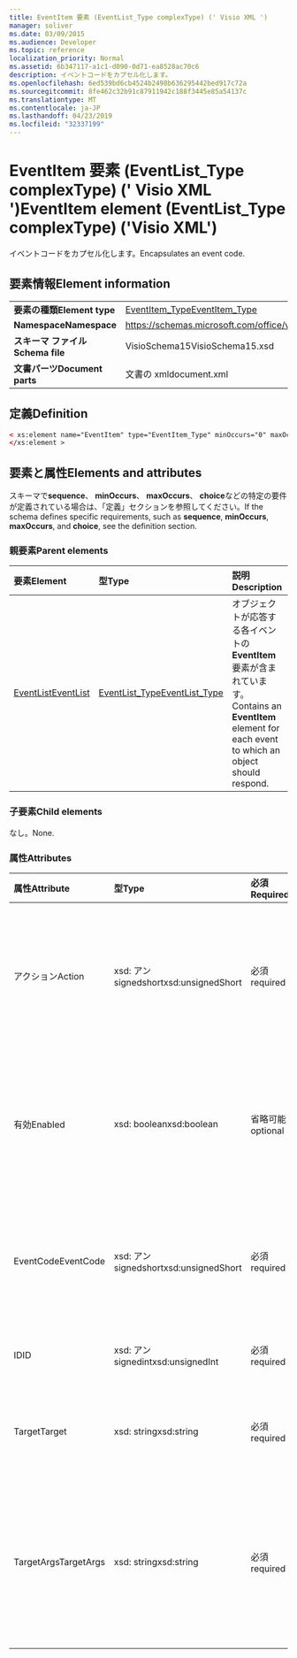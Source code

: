 ```yaml
---
title: EventItem 要素 (EventList_Type complexType) (' Visio XML ')
manager: soliver
ms.date: 03/09/2015
ms.audience: Developer
ms.topic: reference
localization_priority: Normal
ms.assetid: 6b347117-a1c1-d090-0d71-ea8528ac70c6
description: イベントコードをカプセル化します。
ms.openlocfilehash: 6ed539bd6cb4524b2498b636295442bed917c72a
ms.sourcegitcommit: 8fe462c32b91c87911942c188f3445e85a54137c
ms.translationtype: MT
ms.contentlocale: ja-JP
ms.lasthandoff: 04/23/2019
ms.locfileid: "32337199"
---
```

# <a name="eventitem-element-eventlisttype-complextype-visio-xml"></a><span data-ttu-id="d6976-103">EventItem 要素 (EventList_Type complexType) (' Visio XML ')</span><span class="sxs-lookup"><span data-stu-id="d6976-103">EventItem element (EventList_Type complexType) ('Visio XML')</span></span>

<span data-ttu-id="d6976-104">イベントコードをカプセル化します。</span><span class="sxs-lookup"><span data-stu-id="d6976-104">Encapsulates an event code.</span></span>
  
## <a name="element-information"></a><span data-ttu-id="d6976-105">要素情報</span><span class="sxs-lookup"><span data-stu-id="d6976-105">Element information</span></span>

|||
|:-----|:-----|
|<span data-ttu-id="d6976-106">**要素の種類**</span><span class="sxs-lookup"><span data-stu-id="d6976-106">**Element type**</span></span> <br/> |[<span data-ttu-id="d6976-107">EventItem_Type</span><span class="sxs-lookup"><span data-stu-id="d6976-107">EventItem_Type</span></span>](eventitem_type-complextypevisio-xml.md) <br/> |
|<span data-ttu-id="d6976-108">**Namespace**</span><span class="sxs-lookup"><span data-stu-id="d6976-108">**Namespace**</span></span> <br/> |https://schemas.microsoft.com/office/visio/2012/main  <br/> |
|<span data-ttu-id="d6976-109">**スキーマ ファイル**</span><span class="sxs-lookup"><span data-stu-id="d6976-109">**Schema file**</span></span> <br/> |<span data-ttu-id="d6976-110">VisioSchema15</span><span class="sxs-lookup"><span data-stu-id="d6976-110">VisioSchema15.xsd</span></span>  <br/> |
|<span data-ttu-id="d6976-111">**文書パーツ**</span><span class="sxs-lookup"><span data-stu-id="d6976-111">**Document parts**</span></span> <br/> |<span data-ttu-id="d6976-112">文書の xml</span><span class="sxs-lookup"><span data-stu-id="d6976-112">document.xml</span></span>  <br/> |
   
## <a name="definition"></a><span data-ttu-id="d6976-113">定義</span><span class="sxs-lookup"><span data-stu-id="d6976-113">Definition</span></span>

```XML
< xs:element name="EventItem" type="EventItem_Type" minOccurs="0" maxOccurs="unbounded" >
</xs:element >
```

## <a name="elements-and-attributes"></a><span data-ttu-id="d6976-114">要素と属性</span><span class="sxs-lookup"><span data-stu-id="d6976-114">Elements and attributes</span></span>

<span data-ttu-id="d6976-115">スキーマで**sequence**、 **minOccurs**、 **maxOccurs**、 **choice**などの特定の要件が定義されている場合は、「定義」セクションを参照してください。</span><span class="sxs-lookup"><span data-stu-id="d6976-115">If the schema defines specific requirements, such as **sequence**, **minOccurs**, **maxOccurs**, and **choice**, see the definition section.</span></span> 
  
### <a name="parent-elements"></a><span data-ttu-id="d6976-116">親要素</span><span class="sxs-lookup"><span data-stu-id="d6976-116">Parent elements</span></span>

|<span data-ttu-id="d6976-117">**要素**</span><span class="sxs-lookup"><span data-stu-id="d6976-117">**Element**</span></span>|<span data-ttu-id="d6976-118">**型**</span><span class="sxs-lookup"><span data-stu-id="d6976-118">**Type**</span></span>|<span data-ttu-id="d6976-119">**説明**</span><span class="sxs-lookup"><span data-stu-id="d6976-119">**Description**</span></span>|
|:-----|:-----|:-----|
|[<span data-ttu-id="d6976-120">EventList</span><span class="sxs-lookup"><span data-stu-id="d6976-120">EventList</span></span>](eventlist-element-visiodocument_type-complextypevisio-xml.md) <br/> |[<span data-ttu-id="d6976-121">EventList_Type</span><span class="sxs-lookup"><span data-stu-id="d6976-121">EventList_Type</span></span>](eventlist_type-complextypevisio-xml.md) <br/> |<span data-ttu-id="d6976-122">オブジェクトが応答する各イベントの**EventItem**要素が含まれています。</span><span class="sxs-lookup"><span data-stu-id="d6976-122">Contains an **EventItem** element for each event to which an object should respond.</span></span>  <br/> |
   
### <a name="child-elements"></a><span data-ttu-id="d6976-123">子要素</span><span class="sxs-lookup"><span data-stu-id="d6976-123">Child elements</span></span>

<span data-ttu-id="d6976-124">なし。</span><span class="sxs-lookup"><span data-stu-id="d6976-124">None.</span></span>
  
### <a name="attributes"></a><span data-ttu-id="d6976-125">属性</span><span class="sxs-lookup"><span data-stu-id="d6976-125">Attributes</span></span>

|<span data-ttu-id="d6976-126">**属性**</span><span class="sxs-lookup"><span data-stu-id="d6976-126">**Attribute**</span></span>|<span data-ttu-id="d6976-127">**型**</span><span class="sxs-lookup"><span data-stu-id="d6976-127">**Type**</span></span>|<span data-ttu-id="d6976-128">**必須**</span><span class="sxs-lookup"><span data-stu-id="d6976-128">**Required**</span></span>|<span data-ttu-id="d6976-129">**説明**</span><span class="sxs-lookup"><span data-stu-id="d6976-129">**Description**</span></span>|<span data-ttu-id="d6976-130">**可能な値**</span><span class="sxs-lookup"><span data-stu-id="d6976-130">**Possible values**</span></span>|
|:-----|:-----|:-----|:-----|:-----|
|<span data-ttu-id="d6976-131">アクション</span><span class="sxs-lookup"><span data-stu-id="d6976-131">Action</span></span>  <br/> |<span data-ttu-id="d6976-132">xsd: アン signedshort</span><span class="sxs-lookup"><span data-stu-id="d6976-132">xsd:unsignedShort</span></span>  <br/> |<span data-ttu-id="d6976-133">必須</span><span class="sxs-lookup"><span data-stu-id="d6976-133">required</span></span>  <br/> |<span data-ttu-id="d6976-134">親**EventItem**要素のアクションコードを指定します。</span><span class="sxs-lookup"><span data-stu-id="d6976-134">Specifies the action code of the parent **EventItem** element.</span></span>  <br/> |<span data-ttu-id="d6976-135">xsd: _ signedshort 型の値。</span><span class="sxs-lookup"><span data-stu-id="d6976-135">Values of the xsd:unsignedShort type.</span></span>  <br/> |
|<span data-ttu-id="d6976-136">有効</span><span class="sxs-lookup"><span data-stu-id="d6976-136">Enabled</span></span>  <br/> |<span data-ttu-id="d6976-137">xsd: boolean</span><span class="sxs-lookup"><span data-stu-id="d6976-137">xsd:boolean</span></span>  <br/> |<span data-ttu-id="d6976-138">省略可能</span><span class="sxs-lookup"><span data-stu-id="d6976-138">optional</span></span>  <br/> |<span data-ttu-id="d6976-139">イベントが有効であるか無効であるかを示すフラグを表します。</span><span class="sxs-lookup"><span data-stu-id="d6976-139">Represents a flag indicating if the event is enabled or disabled.</span></span>  <br/> |<span data-ttu-id="d6976-140">xsd: boolean 型の値。</span><span class="sxs-lookup"><span data-stu-id="d6976-140">Values of the xsd:boolean type.</span></span>  <br/> |
|<span data-ttu-id="d6976-141">EventCode</span><span class="sxs-lookup"><span data-stu-id="d6976-141">EventCode</span></span>  <br/> |<span data-ttu-id="d6976-142">xsd: アン signedshort</span><span class="sxs-lookup"><span data-stu-id="d6976-142">xsd:unsignedShort</span></span>  <br/> |<span data-ttu-id="d6976-143">必須</span><span class="sxs-lookup"><span data-stu-id="d6976-143">required</span></span>  <br/> |<span data-ttu-id="d6976-144">アドオンをトリガーするイベントを示すコード。</span><span class="sxs-lookup"><span data-stu-id="d6976-144">A code indicating the event that triggers the add-on.</span></span>  <br/> |<span data-ttu-id="d6976-145">xsd: _ signedshort 型の値。</span><span class="sxs-lookup"><span data-stu-id="d6976-145">Values of the xsd:unsignedShort type.</span></span>  <br/> |
|<span data-ttu-id="d6976-146">ID</span><span class="sxs-lookup"><span data-stu-id="d6976-146">ID</span></span>  <br/> |<span data-ttu-id="d6976-147">xsd: アン signedint</span><span class="sxs-lookup"><span data-stu-id="d6976-147">xsd:unsignedInt</span></span>  <br/> |<span data-ttu-id="d6976-148">必須</span><span class="sxs-lookup"><span data-stu-id="d6976-148">required</span></span>  <br/> |<span data-ttu-id="d6976-149">イベントの ID。</span><span class="sxs-lookup"><span data-stu-id="d6976-149">The ID of the event.</span></span>  <br/> |<span data-ttu-id="d6976-150">xsd:/signedint 型の値。</span><span class="sxs-lookup"><span data-stu-id="d6976-150">Values of the xsd:unsignedInt type.</span></span>  <br/> |
|<span data-ttu-id="d6976-151">Target</span><span class="sxs-lookup"><span data-stu-id="d6976-151">Target</span></span>  <br/> |<span data-ttu-id="d6976-152">xsd: string</span><span class="sxs-lookup"><span data-stu-id="d6976-152">xsd:string</span></span>  <br/> |<span data-ttu-id="d6976-153">必須</span><span class="sxs-lookup"><span data-stu-id="d6976-153">required</span></span>  <br/> |<span data-ttu-id="d6976-154">イベントのターゲットを指定します。</span><span class="sxs-lookup"><span data-stu-id="d6976-154">Specifies the target of an event.</span></span>  <br/> |<span data-ttu-id="d6976-155">xsd: string 型の値。</span><span class="sxs-lookup"><span data-stu-id="d6976-155">Values of the xsd:string type.</span></span>  <br/> |
|<span data-ttu-id="d6976-156">TargetArgs</span><span class="sxs-lookup"><span data-stu-id="d6976-156">TargetArgs</span></span>  <br/> |<span data-ttu-id="d6976-157">xsd: string</span><span class="sxs-lookup"><span data-stu-id="d6976-157">xsd:string</span></span>  <br/> |<span data-ttu-id="d6976-158">必須</span><span class="sxs-lookup"><span data-stu-id="d6976-158">required</span></span>  <br/> |<span data-ttu-id="d6976-159">イベントのターゲットに送信する引数を含む文字列を指定します。</span><span class="sxs-lookup"><span data-stu-id="d6976-159">Specifies a string containing arguments to be sent to the target of an event.</span></span>  <br/> |<span data-ttu-id="d6976-160">xsd: string 型の値。</span><span class="sxs-lookup"><span data-stu-id="d6976-160">Values of the xsd:string type.</span></span>  <br/> |
   

